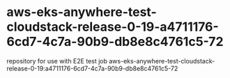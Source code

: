 # aws-eks-anywhere-test-cloudstack-release-0-19-a4711176-6cd7-4c7a-90b9-db8e8c4761c5-72
repository for use with E2E test job aws-eks-anywhere-test-cloudstack-release-0-19:a4711176-6cd7-4c7a-90b9-db8e8c4761c5-72
